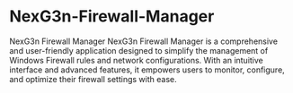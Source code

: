 # NexG3n-Firewall-Manager
NexG3n Firewall Manager NexG3n Firewall Manager is a comprehensive and user-friendly application designed to simplify the management of Windows Firewall rules and network configurations. With an intuitive interface and advanced features, it empowers users to monitor, configure, and optimize their firewall settings with ease.
